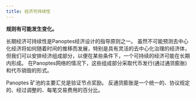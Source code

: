 ```yaml
---
title: 经济可持续性
---
```


**规则有可能发生变化。**

长期经济可持续性是Panoptes经济设计的指导原则之一。 虽然不可能预测去中心化经济将如何随着时间的推移而发展，特别是具有灵活的去中心化治理的经济体，但我们可以安排经济组成部分，以便在某些条件下，一个可持续的经济可能在长期内形成。 在Panoptes网络的情况下，这些组成部分采取代币发行(通过通货膨胀) 和代币销毁的形式。

Panoptes 矿池的主要汇兑是验证节点奖励。 反通货膨胀是一个统一的、协议规定的、经过调整的、每笔交易费用的百分比。
